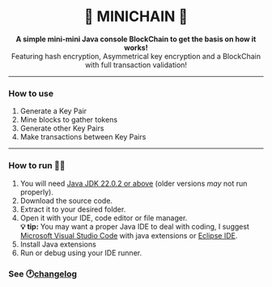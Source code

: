 <h1 align="center" style="font-weight: bold;">🔗 MINICHAIN 🔗</h1>
<p align="center">
    <b>A simple mini-mini Java console BlockChain to get the basis on how it works!</b></br>
	Featuring hash encryption, Asymmetrical key encryption and a BlockChain with full transaction validation!
</p>

---
### How to use
1. Generate a Key Pair
2. Mine blocks to gather tokens
3. Generate other Key Pairs
4. Make transactions between Key Pairs

---
### How to run 🏃‍♂️
1. You will need [Java JDK 22.0.2 or above](https://www.oracle.com/in/java/technologies/downloads/) (older versions _may_ not run properly).
2. Download the source code.
3. Extract it to your desired folder.
4. Open it with your IDE, code editor or file manager.  
**💡 tip:** You may want a proper Java IDE to deal with coding, I suggest [Microsoft Visual Studio Code](https://code.visualstudio.com/download) with java extensions or [Eclipse IDE](https://eclipseide.org/).
5. Install Java extensions
6. Run or debug using your IDE runner.
   
### See 🕐[changelog](/docs/changelog.md)